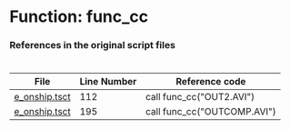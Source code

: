 # Function: func_cc 
### References in the original script files

#

| File | Line Number | Reference code |
| --- | --- | --- |
| [e_onship.tsct](../../../out/e_onship.tsct#L112) | 112 | call func_cc("OUT2.AVI") |
| [e_onship.tsct](../../../out/e_onship.tsct#L195) | 195 | call func_cc("OUTCOMP.AVI") |
